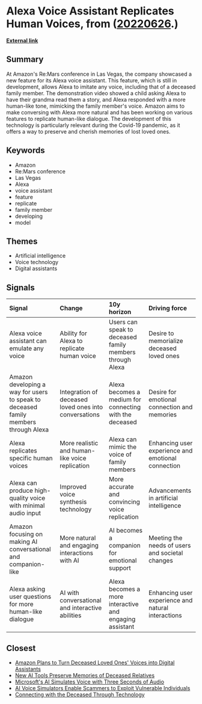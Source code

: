 # __Alexa Voice Assistant Replicates Human Voices__, from ([20220626](https://kghosh.substack.com/p/20220626).)

__[External link](https://www.cnbc.com/2022/06/22/amazon-demonstrates-alexa-mimicking-the-voice-of-a-deceased-relative.html)__



## Summary

At Amazon's Re:Mars conference in Las Vegas, the company showcased a new feature for its Alexa voice assistant. This feature, which is still in development, allows Alexa to imitate any voice, including that of a deceased family member. The demonstration video showed a child asking Alexa to have their grandma read them a story, and Alexa responded with a more human-like tone, mimicking the family member's voice. Amazon aims to make conversing with Alexa more natural and has been working on various features to replicate human-like dialogue. The development of this technology is particularly relevant during the Covid-19 pandemic, as it offers a way to preserve and cherish memories of lost loved ones.

## Keywords

* Amazon
* Re:Mars conference
* Las Vegas
* Alexa
* voice assistant
* feature
* replicate
* family member
* developing
* model

## Themes

* Artificial intelligence
* Voice technology
* Digital assistants

## Signals

| Signal                                                                              | Change                                                | 10y horizon                                              | Driving force                                      |
|:------------------------------------------------------------------------------------|:------------------------------------------------------|:---------------------------------------------------------|:---------------------------------------------------|
| Alexa voice assistant can emulate any voice                                         | Ability for Alexa to replicate human voice            | Users can speak to deceased family members through Alexa | Desire to memorialize deceased loved ones          |
| Amazon developing a way for users to speak to deceased family members through Alexa | Integration of deceased loved ones into conversations | Alexa becomes a medium for connecting with the deceased  | Desire for emotional connection and memories       |
| Alexa replicates specific human voices                                              | More realistic and human-like voice replication       | Alexa can mimic the voice of family members              | Enhancing user experience and emotional connection |
| Alexa can produce high-quality voice with minimal audio input                       | Improved voice synthesis technology                   | More accurate and convincing voice replication           | Advancements in artificial intelligence            |
| Amazon focusing on making AI conversational and companion-like                      | More natural and engaging interactions with AI        | AI becomes a companion for emotional support             | Meeting the needs of users and societal changes    |
| Alexa asking user questions for more human-like dialogue                            | AI with conversational and interactive abilities      | Alexa becomes a more interactive and engaging assistant  | Enhancing user experience and natural interactions |

## Closest

* [Amazon Plans to Turn Deceased Loved Ones' Voices into Digital Assistants](316c2bc07bdae32ea05595973043b766)
* [New AI Tools Preserve Memories of Deceased Relatives](b7dd6fe41c7bd9a4a04c30adfd020de4)
* [Microsoft's AI Simulates Voice with Three Seconds of Audio](146bf2c4637290e20802f18dee14bbaf)
* [AI Voice Simulators Enable Scammers to Exploit Vulnerable Individuals](0a49a5c0770b63ff41a4b19b66e478b1)
* [Connecting with the Deceased Through Technology](f97f969e4aadfbae3dee287de4ab721d)